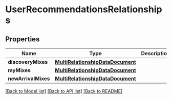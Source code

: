 # UserRecommendationsRelationships

## Properties
Name | Type | Description | Notes
------------ | ------------- | ------------- | -------------
**discoveryMixes** | [**MultiRelationshipDataDocument**](MultiRelationshipDataDocument.md) |  | 
**myMixes** | [**MultiRelationshipDataDocument**](MultiRelationshipDataDocument.md) |  | 
**newArrivalMixes** | [**MultiRelationshipDataDocument**](MultiRelationshipDataDocument.md) |  | 

[[Back to Model list]](../README.md#documentation-for-models) [[Back to API list]](../README.md#documentation-for-api-endpoints) [[Back to README]](../README.md)


